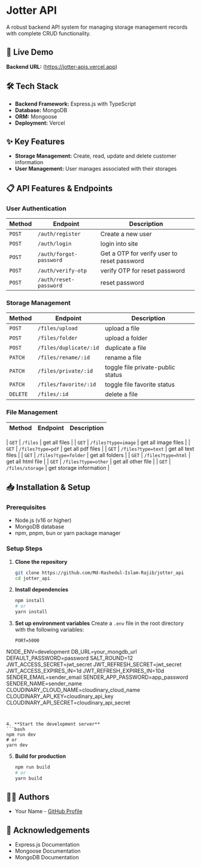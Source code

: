 # Jotter API

A robust backend API system for managing storage management records with complete CRUD functionality.

## 🌟 Live Demo

**Backend URL:** (https://jotter-apis.vercel.app)

## 🛠️ Tech Stack

- **Backend Framework:** Express.js with TypeScript
- **Database:** MongoDB
- **ORM:** Mongoose
- **Deployment:** Vercel

## ✨ Key Features

- **Storage Management:** Create, read, update and delete customer information
- **User Management:** User manages associated with their storages


## 📋 API Features & Endpoints

### User Authentication

| Method | Endpoint | Description |
|--------|----------|-------------|
| `POST` | `/auth/register` | Create a new user |
| `POST` | `/auth/login` | login into site |
| `POST` | `/auth/forgot-password` | Get a OTP for verify user to reset password |
| `POST` | `/auth/verify-otp` | verify OTP for reset password |
| `POST` | `/auth/reset-password` | reset password |

### Storage Management

| Method | Endpoint | Description |
|--------|----------|-------------|
| `POST` | `/files/upload` | upload a file |
| `POST` | `/files/folder` | upload a folder |
| `POST` | `/files/duplicate/:id` | duplicate a file |
| `PATCH` | `/files/rename/:id` | rename a file |
| `PATCH` | `/files/private/:id` | toggle file private-public status |
| `PATCH` | `/files/favorite/:id` |  toggle file favorite status|
| `DELETE` | `/files/:id` |  delete a file|

### File Management

| Method | Endpoint | Description |
|--------|----------|-------------|

| `GET` | `/files` | get all files |
| `GET` | `/files?type=image` | get all image files |
| `GET` | `/files?type=pdf` | get all pdf files |
| `GET` | `/files?type=text` | get all text files |
| `GET` | `/files?type=folder` | get all folders |
| `GET` | `/files?type=html` | get all html file |
| `GET` | `/files?type=other` | get all other file |
| `GET` | `/files/storage` | get storage information |
## 📥 Installation & Setup

### Prerequisites
- Node.js (v16 or higher)
- MongoDB database
- npm, pnpm, bun or yarn package manager

### Setup Steps

1. **Clone the repository**
   ```bash
   git clone https://github.com/Md-Rashedul-Islam-Rajib/jotter_api
   cd jotter_api
   ```

2. **Install dependencies**
   ```bash
   npm install
   # or
   yarn install
   ```

3. **Set up environment variables**
   Create a `.env` file in the root directory with the following variables:
   ```env
   PORT=5000
  NODE_ENV=development
  DB_URL=your_mongdb_url
  DEFAULT_PASSWORD=password
  SALT_ROUND=12
  JWT_ACCESS_SECRET=jwt_secret
  JWT_REFRESH_SECRET=jwt_secret
  JWT_ACCESS_EXPIRES_IN=1d
  JWT_REFRESH_EXPIRES_IN=10d
  SENDER_EMAIL=sender_email
  SENDER_APP_PASSWORD=app_password
  SENDER_NAME=sender_name
  CLOUDINARY_CLOUD_NAME=cloudinary_cloud_name
  CLOUDINARY_API_KEY=cloudinary_api_key
  CLOUDINARY_API_SECRET=cloudinary_api_secret
   ```


4. **Start the development server**
   ```bash
   npm run dev
   # or
   yarn dev
   ```

5. **Build for production**
   ```bash
   npm run build
   # or
   yarn build
   ```

## 👨‍💻 Authors

- Your Name - [GitHub Profile](https://github.com/Md-Rashedul-Islam-Rajib)

## 🙏 Acknowledgements

- Express.js Documentation
- Mongoose Documentation
- MongoDB Documentation